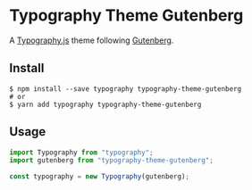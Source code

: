# Typography Theme Gutenberg

A [Typography.js](https://github.com/kyleamathews/typography.js) theme following [Gutenberg](https://github.com/matejlatin/Gutenberg/).

## Install

```shell
$ npm install --save typography typography-theme-gutenberg
# or
$ yarn add typography typography-theme-gutenberg
```

## Usage

```js
import Typography from "typography";
import gutenberg from "typography-theme-gutenberg";

const typography = new Typography(gutenberg);
```
